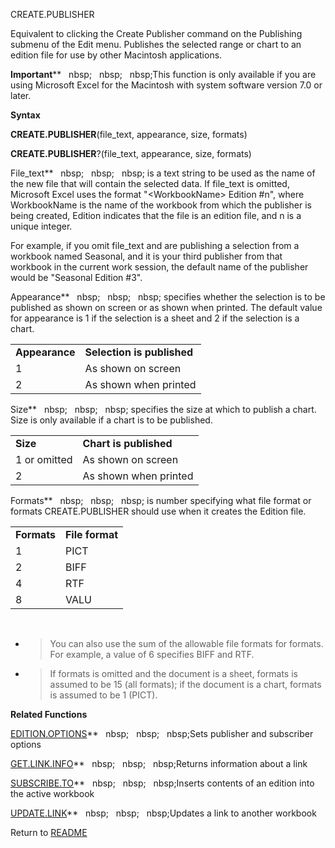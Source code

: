 CREATE.PUBLISHER

Equivalent to clicking the Create Publisher command on the Publishing
submenu of the Edit menu. Publishes the selected range or chart to an
edition file for use by other Macintosh applications.

**Important****&nbsp;&nbsp;&nbsp;nbsp;&nbsp;&nbsp;&nbsp;nbsp;&nbsp;&nbsp;&nbsp;nbsp;This function is only available if you
are using Microsoft Excel for the Macintosh with system software version
7.0 or later.

**Syntax**

**CREATE.PUBLISHER**(file\_text, appearance, size, formats)

**CREATE.PUBLISHER**?(file\_text, appearance, size, formats)

File\_text**&nbsp;&nbsp;&nbsp;nbsp;&nbsp;&nbsp;&nbsp;nbsp;&nbsp;&nbsp;&nbsp;nbsp;&nbsp;is a text string to be used as the
name of the new file that will contain the selected data. If file\_text
is omitted, Microsoft Excel uses the format "\<WorkbookName\> Edition
\#n", where WorkbookName is the name of the workbook from which the
publisher is being created, Edition indicates that the file is an
edition file, and n is a unique integer.

For example, if you omit file\_text and are publishing a selection from
a workbook named Seasonal, and it is your third publisher from that
workbook in the current work session, the default name of the publisher
would be "Seasonal Edition \#3".

Appearance**&nbsp;&nbsp;&nbsp;nbsp;&nbsp;&nbsp;&nbsp;nbsp;&nbsp;&nbsp;&nbsp;nbsp;&nbsp;specifies whether the selection is to
be published as shown on screen or as shown when printed. The default
value for appearance is 1 if the selection is a sheet and 2 if the
selection is a chart.

|                |                            |
| -------------- | -------------------------- |
| **Appearance** | **Selection is published** |
| 1              | As shown on screen         |
| 2              | As shown when printed      |

Size**&nbsp;&nbsp;&nbsp;nbsp;&nbsp;&nbsp;&nbsp;nbsp;&nbsp;&nbsp;&nbsp;nbsp;&nbsp;specifies the size at which to publish a
chart. Size is only available if a chart is to be published.

|              |                        |
| ------------ | ---------------------- |
| **Size**     | **Chart is published** |
| 1 or omitted | As shown on screen     |
| 2            | As shown when printed  |

Formats**&nbsp;&nbsp;&nbsp;nbsp;&nbsp;&nbsp;&nbsp;nbsp;&nbsp;&nbsp;&nbsp;nbsp;&nbsp;is number specifying what file format or
formats CREATE.PUBLISHER should use when it creates the Edition file.

|             |                 |
| ----------- | --------------- |
| **Formats** | **File format** |
| 1           | PICT            |
| 2           | BIFF            |
| 4           | RTF             |
| 8           | VALU            |

&nbsp;

  - > You can also use the sum of the allowable file formats for
    > formats. For example, a value of 6 specifies BIFF and RTF.

  - > If formats is omitted and the document is a sheet, formats is
    > assumed to be 15 (all formats); if the document is a chart,
    > formats is assumed to be 1 (PICT).


**Related Functions**

[EDITION.OPTIONS](EDITION.OPTIONS.md)**&nbsp;&nbsp;&nbsp;nbsp;&nbsp;&nbsp;&nbsp;nbsp;&nbsp;&nbsp;&nbsp;nbsp;Sets publisher and subscriber options

[GET.LINK.INFO](GET.LINK.INFO.md)**&nbsp;&nbsp;&nbsp;nbsp;&nbsp;&nbsp;&nbsp;nbsp;&nbsp;&nbsp;&nbsp;nbsp;Returns information about a link

[SUBSCRIBE.TO](SUBSCRIBE.TO.md)**&nbsp;&nbsp;&nbsp;nbsp;&nbsp;&nbsp;&nbsp;nbsp;&nbsp;&nbsp;&nbsp;nbsp;Inserts contents of an edition into the
active workbook

[UPDATE.LINK](UPDATE.LINK.md)**&nbsp;&nbsp;&nbsp;nbsp;&nbsp;&nbsp;&nbsp;nbsp;&nbsp;&nbsp;&nbsp;nbsp;Updates a link to another workbook



Return to [README](README.md)

